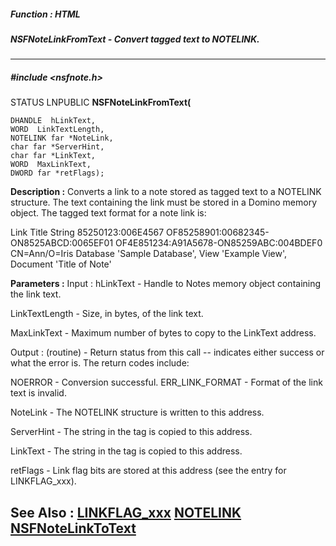 ##### Function : HTML
##### NSFNoteLinkFromText - Convert tagged text to NOTELINK.
---
##### #include <nsfnote.h>
STATUS LNPUBLIC **NSFNoteLinkFromText(**

	DHANDLE  hLinkText,
	WORD  LinkTextLength,
	NOTELINK far *NoteLink,
	char far *ServerHint,
	char far *LinkText,
	WORD  MaxLinkText,
	DWORD far *retFlags);
**Description :**
Converts a link to a note stored as tagged text to a NOTELINK structure.  The 
text containing the link must be stored in a Domino memory object.  The tagged 
text format for a note link is:

Link Title String
<NDL>
<REPLICA>85250123:006E4567</REPLICA>
<VIEW>OF85258901:00682345-ON8525ABCD:0065EF01</VIEW>
<NOTE>OF4E851234:A91A5678-ON85259ABC:004BDEF0</NOTE>
<HINT>CN=Ann/O=Iris</HINT>
<REM>Database 'Sample Database', View 'Example View', Document 'Title of 
Note'</REM>
<FLAGS ADDTEMPORARY=1 NOREPLSEARCH=1>
</NDL>


**Parameters :**
Input :
hLinkText  -  Handle to Notes memory object containing the link text.

LinkTextLength  -  Size, in bytes, of the link text.

MaxLinkText  -  Maximum number of bytes to copy to the LinkText address.

Output :
(routine)  -  Return status from this call -- indicates either success or what the error is. The return codes include: 

NOERROR - Conversion successful.
ERR_LINK_FORMAT - Format of the link text is invalid.


NoteLink  -  The NOTELINK structure is written to this address.

ServerHint  -  The string in the <HINT> tag is copied to this address.

LinkText  -  The string in the <REM> tag is copied to this address.

retFlags  -  Link flag bits are stored at this address (see the entry for LINKFLAG_xxx).

**See Also :**
[LINKFLAG_xxx](D:/md_files/LINKFLAG_xxx.md)
[NOTELINK](D:/md_files/NOTELINK.md)
[NSFNoteLinkToText](D:/md_files/NSFNoteLinkToText.md)
---
